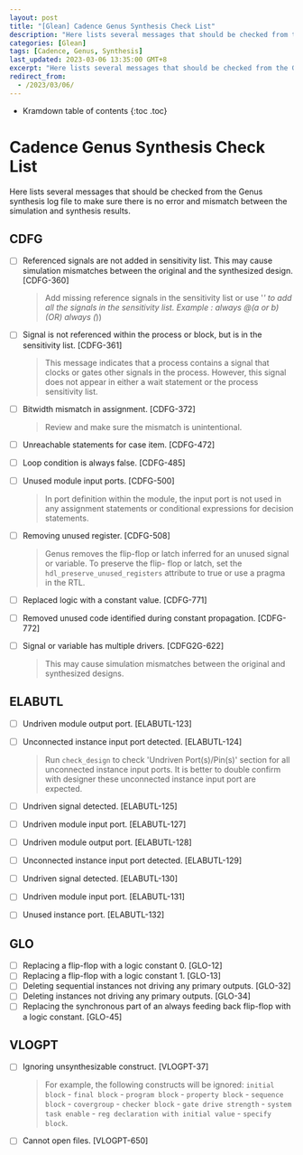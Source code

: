 ```yaml
---
layout: post
title: "[Glean] Cadence Genus Synthesis Check List"
description: "Here lists several messages that should be checked from the Genus synthesis log file to make sure there is no error and mismatch between the simulation and synthesis results."
categories: [Glean]
tags: [Cadence, Genus, Synthesis]
last_updated: 2023-03-06 13:35:00 GMT+8
excerpt: "Here lists several messages that should be checked from the Genus synthesis log file to make sure there is no error and mismatch between the simulation and synthesis results."
redirect_from:
  - /2023/03/06/
---
```


* Kramdown table of contents
{:toc .toc}

# Cadence Genus Synthesis Check List

Here lists several messages that should be checked from the Genus synthesis log file to make sure there is no error and mismatch between the simulation and synthesis results.

## CDFG

- [ ] Referenced signals are not added in sensitivity list. This may cause simulation mismatches between the original and the synthesized design. [CDFG-360]

    > Add missing reference signals in the sensitivity list or use '*' to add all the signals in the sensitivity list. Example : always @(a or b) (OR) always (*))

- [ ] Signal is not referenced within the process or block, but is in the sensitivity list. [CDFG-361]
    
    > This message indicates that a process contains a signal that clocks or gates other signals in the process. However, this signal does not appear in either a wait statement or the process sensitivity list.

- [ ] Bitwidth mismatch in assignment. [CDFG-372]
    
    > Review and make sure the mismatch is unintentional.

- [ ] Unreachable statements for case item. [CDFG-472]
- [ ] Loop condition is always false. [CDFG-485]
- [ ] Unused module input ports. [CDFG-500]
    
    > In port definition within the module, the input port is not used in any assignment statements or conditional expressions for decision statements.

- [ ] Removing unused register. [CDFG-508]
    
    > Genus removes the flip-flop or latch inferred for an unused signal or variable. To preserve the flip- flop or latch, set the `hdl_preserve_unused_registers` attribute to true or use a pragma in the RTL.

- [ ] Replaced logic with a constant value. [CDFG-771]
- [ ] Removed unused code identified during constant propagation. [CDFG-772]
- [ ] Signal or variable has multiple drivers. [CDFG2G-622]
    
    > This may cause simulation mismatches between the original and synthesized designs.


## ELABUTL

- [ ] Undriven module output port. [ELABUTL-123]
- [ ] Unconnected instance input port detected. [ELABUTL-124]
    
    > Run `check_design` to check 'Undriven Port(s)/Pin(s)' section for all unconnected instance input ports. It is better to double confirm with designer these unconnected instance input port are expected.

- [ ] Undriven signal detected. [ELABUTL-125]
- [ ] Undriven module input port. [ELABUTL-127]
- [ ] Undriven module output port. [ELABUTL-128]
- [ ] Unconnected instance input port detected. [ELABUTL-129]
- [ ] Undriven signal detected. [ELABUTL-130]
- [ ] Undriven module input port. [ELABUTL-131]
- [ ] Unused instance port. [ELABUTL-132]

## GLO

- [ ] Replacing a flip-flop with a logic constant 0. [GLO-12]
- [ ] Replacing a flip-flop with a logic constant 1. [GLO-13]
- [ ] Deleting sequential instances not driving any primary outputs. [GLO-32]
- [ ] Deleting instances not driving any primary outputs. [GLO-34]
- [ ] Replacing the synchronous part of an always feeding back flip-flop with a logic constant. [GLO-45]

## VLOGPT

- [ ] Ignoring unsynthesizable construct. [VLOGPT-37]
    
    > For example, the following constructs will be ignored: `initial block` - `final block` - `program block` - `property block` - `sequence block` - `covergroup` - `checker block` - `gate drive strength` - `system task enable` - `reg declaration with initial value` - `specify block`.

- [ ] Cannot open files. [VLOGPT-650]
